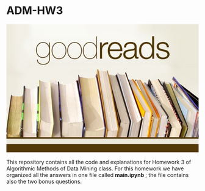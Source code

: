 # ADM-HW3
<p align="center">
  <img src=goodreads.jpg/>
 </p>
This repository contains all the code and explanations for Homework 3 of Algorithmic Methods of Data Mining class. For this homework we have organized all the answers in one file called <b> main.ipynb </b>; the file contains also the two bonus questions.

